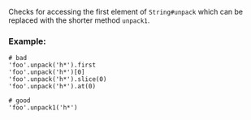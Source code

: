 Checks for accessing the first element of `String#unpack`
which can be replaced with the shorter method `unpack1`.

### Example:

    # bad
    'foo'.unpack('h*').first
    'foo'.unpack('h*')[0]
    'foo'.unpack('h*').slice(0)
    'foo'.unpack('h*').at(0)

    # good
    'foo'.unpack1('h*')
